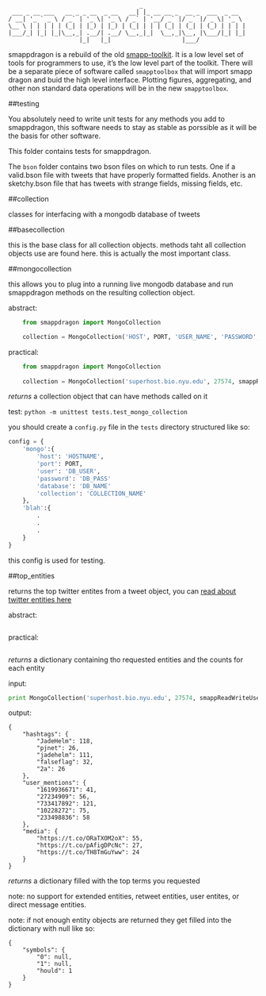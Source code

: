 ```
                                     _                             
 ___ _ __ ___   __ _ _ __  _ __   __| |_ __ __ _  __ _  ___  _ __  
/ __| '_ ` _ \ / _` | '_ \| '_ \ / _` | '__/ _` |/ _` |/ _ \| '_ \ 
\__ \ | | | | | (_| | |_) | |_) | (_| | | | (_| | (_| | (_) | | | |
|___/_| |_| |_|\__,_| .__/| .__/ \__,_|_|  \__,_|\__, |\___/|_| |_|
                    |_|   |_|                    |___/             
```

smappdragon is a rebuild of the old [smapp-toolkit](https://github.com/SMAPPNYU/smapp-toolkit). It is a low level set of tools for programmers to use, it’s the low level part of the toolkit. There will be a separate piece of software called `smapptoolbox` that will import smapp dragon and buid the high level interface. Plotting figures, aggregating, and other non standard data operations will be in the new `smapptoolbox`.

##testing 

You absolutely need to write unit tests for any methods you add to smappdragon, this software needs to stay as stable as porssible as it will be the basis for other software.

This folder contains tests for smappdragon.

The `bson` folder contains two bson files on which to run tests. One if a valid.bson file with tweets that have properly formatted fields. Another is an sketchy.bson file that has tweets with strange fields, missing fields, etc.

##collection

classes for interfacing with a mongodb database of tweets

##basecollection

this is the base class for all collection objects. methods taht all collection objects use are found here. this is actually the most important class.

##mongocollection

this allows you to plug into a running live mongodb database and run smappdragon methods on the resulting collection object. 

abstract:
```python
	from smappdragon import MongoCollection

	collection = MongoCollection('HOST', PORT, 'USER_NAME', 'PASSWORD', 'DB_NAME', 'COLLECTION_NAME')
```

practical:
```python
	from smappdragon import MongoCollection
	
	collection = MongoCollection('superhost.bio.nyu.edu', 27574, smappReadWriteUserName, 'PASSWORD', 'GERMANY_ELECTION_2015_Nagler', 'tweet_collection_name')
```

*returns* a collection object that can have methods called on it

test: `python -m unittest tests.test_mongo_collection`

you should create a `config.py` file in the `tests` directory structured like so:

```python
config = {
	'mongo':{
		'host': 'HOSTNAME',
		'port': PORT,
		'user': 'DB_USER',
		'password': 'DB_PASS'
		'database': 'DB_NAME'
		'collection': 'COLLECTION_NAME'
	},
	'blah':{
		.
		.
		.
	}
}
```

this config is used for testing.

##top_entities

returns the top twitter entites from a tweet object, you can [read about twitter entities here](https://dev.twitter.com/overview/api/entities-in-twitter-objects)

abstract:
```python
```

practical:
```python
```

*returns* a dictionary containing tho requested entities and the counts for each entity

input:
```python
print MongoCollection('superhost.bio.nyu.edu', 27574, smappReadWriteUserName, 'PASSWORD', 'Jade_Helm_1', 'tweet_collection_name').top_entities({'user_mentions':5, 'media':3, 'hashtags':5})
```

output:
```
{
    "hashtags": {
        "JadeHelm": 118, 
        "pjnet": 26, 
        "jadehelm": 111, 
        "falseflag": 32, 
        "2a": 26
    },
    "user_mentions": {
        "1619936671": 41, 
        "27234909": 56, 
        "733417892": 121, 
        "10228272": 75, 
        "233498836": 58
    }, 
    "media": {
        "https://t.co/ORaTXOM2oX": 55, 
        "https://t.co/pAfigDPcNc": 27, 
        "https://t.co/TH8TmGuYww": 24
    }
}
```

*returns* a dictionary filled with the top terms you requested

note: no support for extended entities, retweet entities, user entites, or direct message entities.

note: if not enough entity objects are returned they get filled into the dictionary with null like so:

```
{
	"symbols": {
	    "0": null, 
	    "1": null, 
	    "hould": 1
	}
}
```
 






